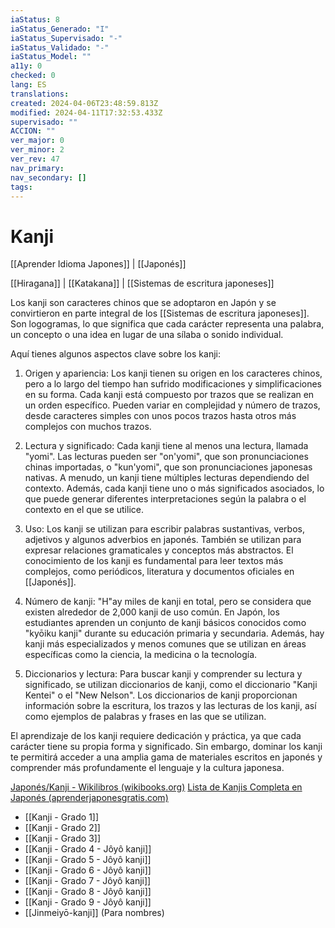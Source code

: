 ```yaml
---
iaStatus: 8
iaStatus_Generado: "I"
iaStatus_Supervisado: "-"
iaStatus_Validado: "-"
iaStatus_Model: ""
a11y: 0
checked: 0
lang: ES
translations: 
created: 2024-04-06T23:48:59.813Z
modified: 2024-04-11T17:32:53.433Z
supervisado: ""
ACCION: ""
ver_major: 0
ver_minor: 2
ver_rev: 47
nav_primary: 
nav_secondary: []
tags:
---
```

# Kanji

[[Aprender Idioma Japones]] | [[Japonés]]

[[Hiragana]] | [[Katakana]] | [[Sistemas de escritura japoneses]]

Los kanji son caracteres chinos que se adoptaron en Japón y se convirtieron en parte integral de los [[Sistemas de escritura japoneses]]. Son logogramas, lo que significa que cada carácter representa una palabra, un concepto o una idea en lugar de una sílaba o sonido individual.

Aquí tienes algunos aspectos clave sobre los kanji:

1.  Origen y apariencia: Los kanji tienen su origen en los caracteres chinos, pero a lo largo del tiempo han sufrido modificaciones y simplificaciones en su forma. Cada kanji está compuesto por trazos que se realizan en un orden específico. Pueden variar en complejidad y número de trazos, desde caracteres simples con unos pocos trazos hasta otros más complejos con muchos trazos.
    
2.  Lectura y significado: Cada kanji tiene al menos una lectura, llamada "yomi". Las lecturas pueden ser "on'yomi", que son pronunciaciones chinas importadas, o "kun'yomi", que son pronunciaciones japonesas nativas. A menudo, un kanji tiene múltiples lecturas dependiendo del contexto. Además, cada kanji tiene uno o más significados asociados, lo que puede generar diferentes interpretaciones según la palabra o el contexto en el que se utilice.
    
3.  Uso: Los kanji se utilizan para escribir palabras sustantivas, verbos, adjetivos y algunos adverbios en japonés. También se utilizan para expresar relaciones gramaticales y conceptos más abstractos. El conocimiento de los kanji es fundamental para leer textos más complejos, como periódicos, literatura y documentos oficiales en [[Japonés]].
    
4.  Número de kanji: "H"ay miles de kanji en total, pero se considera que existen alrededor de 2,000 kanji de uso común. En Japón, los estudiantes aprenden un conjunto de kanji básicos conocidos como "kyōiku kanji" durante su educación primaria y secundaria. Además, hay kanji más especializados y menos comunes que se utilizan en áreas específicas como la ciencia, la medicina o la tecnología.
    
5.  Diccionarios y lectura: Para buscar kanji y comprender su lectura y significado, se utilizan diccionarios de kanji, como el diccionario "Kanji Kentei" o el "New Nelson". Los diccionarios de kanji proporcionan información sobre la escritura, los trazos y las lecturas de los kanji, así como ejemplos de palabras y frases en las que se utilizan.
    

El aprendizaje de los kanji requiere dedicación y práctica, ya que cada carácter tiene su propia forma y significado. Sin embargo, dominar los kanji te permitirá acceder a una amplia gama de materiales escritos en japonés y comprender más profundamente el lenguaje y la cultura japonesa.


[Japonés/Kanji - Wikilibros (wikibooks.org)](https://es.wikibooks.org/wiki/Japon%C3%A9s/Kanji#:~:text=La%20lista%20j%C5%8Dy%C5%8D-kanji%20re%C3%BAne%20los%20caracteres%20de%20uso,recogidos%20en%20la%20lista%20j%C5%8Dy%C5%8D-kanji%2C%20es%20de%202.229.)
[Lista de Kanjis Completa en Japonés (aprenderjaponesgratis.com)](https://www.aprenderjaponesgratis.com/p/lista-de-kanjis-en-japones.html)

* [[Kanji - Grado 1]]
* [[Kanji - Grado 2]]
* [[Kanji - Grado 3]]
* [[Kanji - Grado 4 - Jôyô kanji]]
* [[Kanji - Grado 5 - Jôyô kanji]]
* [[Kanji - Grado 6 - Jôyô kanji]]
* [[Kanji - Grado 7 - Jôyô kanji]]
* [[Kanji - Grado 8 - Jôyô kanji]]
* [[Kanji - Grado 9 - Jôyô kanji]]
* [[Jinmeiyō-kanji]] (Para nombres)